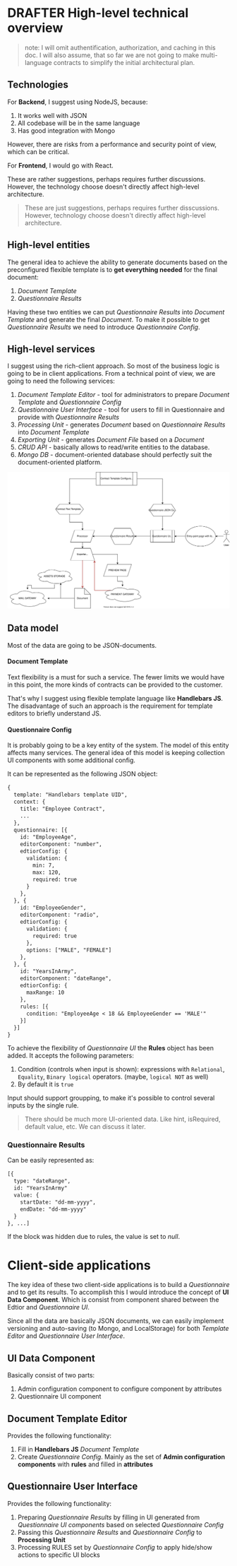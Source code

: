 # DRAFTER High-level technical overview

> note: I will omit authentification, authorization, and caching in this doc.
> I will also assume, that so far we are not going to make multi-language contracts to simplify the initial architectural plan.

## Technologies

For **Backend**, I suggest using NodeJS, because:

1. It works well with JSON
2. All codebase will be in the same language
3. Has good integration with Mongo

However, there are risks from a performance and security point of view, which can be critical.

For **Frontend**, I would go with React.

These are rather suggestions, perhaps requires further discussions. However, the technology choose doesn't directly affect high-level architecture.

> These are just suggestions, perhaps requires further disscussions. However, technology choose doesn't directly affect high-level architecture.

## High-level entities

The general idea to achieve the ability to generate documents based on the preconfigured flexible template is to **get everything needed** for the final document:

1. _Document Template_
2. _Questionnaire Results_

Having these two entities we can put _Questionnaire Results_ into _Document Template_ and generate the final _Document_. To make it possible to get _Questionnaire Results_ we need to introduce _Questionnaire Config_.

## High-level services

I suggest using the rich-client approach. So most of the business logic is going to be in client applications.
From a technical point of view, we are going to need the following services:

1. _Document Template Editor_ - tool for administrators to prepare _Document Template_ and _Questionnaire Config_
2. _Questionnaire User Interface_ - tool for users to fill in Questionnaire and provide with _Questionnaire Results_
3. _Processing Unit_ - generates _Document_ based on _Questionnaire Results_ into _Document Template_
4. _Exporting Unit_ - generates _Document File_ based on a _Document_
5. _CRUD API_ - basically allows to read/write entities to the database.
6. _Mongo DB_ - document-oriented database should perfectly suit the document-oriented platform.

![High-level services](highlevel-architecture.svg)

## Data model

Most of the data are going to be JSON-documents.

#### Document Template

Text flexibility is a must for such a service. The fewer limits we would have in this point, the more kinds of contracts can be provided to the customer.

That's why I suggest using flexible template language like **Handlebars JS**. The disadvantage of such an approach is the requirement for template editors to briefly understand JS.

#### Questionnaire Config

It is probably going to be a key entity of the system. The model of this entity affects many services. The general idea of this model is keeping collection UI components with some additional config.

It can be represented as the following JSON object:

```
{
  template: "Handlebars template UID",
  context: {
    title: "Employee Contract",
    ...
  },
  questionnaire: [{
    id: "EmployeeAge",
    editorComponent: "number",
    edtiorConfig: {
      validation: {
        min: 7,
        max: 120,
        required: true
      }
    },
  }, {
    id: "EmployeeGender",
    editorComponent: "radio",
    edtiorConfig: {
      validation: {
        required: true
      },
      options: ["MALE", "FEMALE"]
    },
  }, {
    id: "YearsInArmy",
    editorComponent: "dateRange",
    edtiorConfig: {
      maxRange: 10
    },
    rules: [{
      condition: "EmployeeAge < 18 && EmployeeGender == 'MALE'"
    }]
  }]
}
```

To achieve the flexibility of _Questionnaire UI_ the **Rules** object has been added.
It accepts the following parameters:

1. Condition (controls when input is shown): expressions with `Relational`, `Equality`, `Binary logical` operators. (maybe, `logical NOT` as well)
2. By default it is `true`

Input should support groupping, to make it's possible to control several inputs by the single rule.

> There should be much more UI-oriented data. Like hint, isRequired, default value, etc. We can discuss it later.

### Questionnaire Results

Can be easily represented as:

```
[{
  type: "dateRange",
  id: "YearsInArmy"
  value: {
    startDate: "dd-mm-yyyy",
    endDate: "dd-mm-yyyy"
  }
}, ...]
```

If the block was hidden due to rules, the value is set to _null_.

# Client-side applications

The key idea of these two client-side applications is to build a _Questionnaire_ and to get its results.
To accomplish this I would introduce the concept of **UI Data Component**. Which is consist from component shared between the Edtior and _Questionnaire UI_.

Since all the data are basically JSON documents, we can easily implement versioning and auto-saving (to Mongo, and LocalStorage) for both _Template Editor_ and _Questionnaire User Interface_.

## UI Data Component

Basically consist of two parts:

1. Admin configuration component to configure component by attributes
2. Questionnaire UI component

## Document Template Editor

Provides the following functionality:

1. Fill in **Handlebars JS** _Document Template_
2. Create _Questionnaire Config_. Mainly as the set of **Admin configuration components** with **rules** and filled in **attributes**

## Questionnaire User Interface

Provides the following functionality:

1. Preparing _Questionnaire Results_ by filling in UI generated from _Questionnaire UI components_ based on selected _Questionnaire Config_
2. Passing this _Questionnaire Results_ and _Questionnaire Config_ to **Processing Unit**
3. Processing RULES set by _Questionnaire Config_ to apply hide/show actions to specific UI blocks

